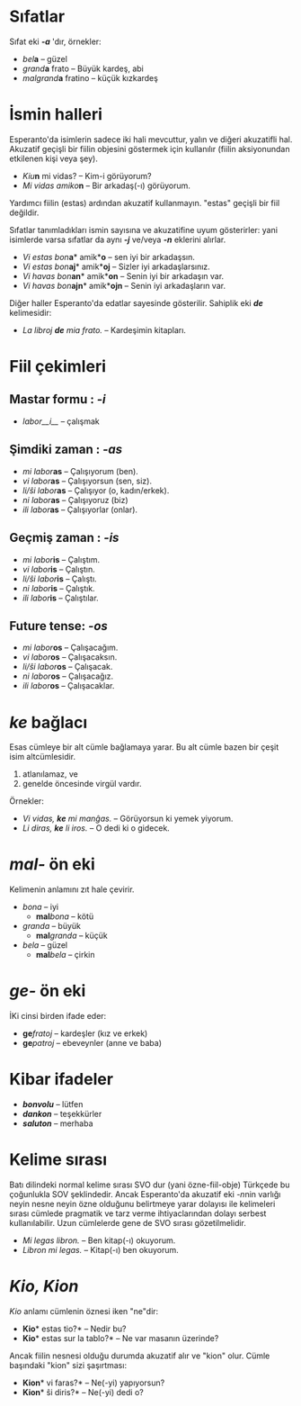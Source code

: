 # Sıfatlar

Sıfat eki *__-a__* 'dır, örnekler:

- *bel*__a__ – güzel
- *grand*__a__ frato – Büyük kardeş, abi
- *malgrand*__a__ fratino – küçük kızkardeş

# İsmin halleri

Esperanto'da isimlerin sadece iki hali mevcuttur, yalın ve diğeri akuzatifli hal. Akuzatif geçişli bir fiilin objesini göstermek için kullanılır (fiilin aksiyonundan etkilenen kişi veya şey).

- *Kiu*__n__ mi vidas? – Kim-i görüyorum?
- *Mi vidas amiko*__n__ – Bir arkadaş(-ı) görüyorum.

Yardımcı fiilin (estas) ardından akuzatif kullanmayın. "estas" geçişli bir fiil değildir.

Sıfatlar tanımladıkları ismin sayısına ve akuzatifine uyum gösterirler: yani isimlerde varsa sıfatlar da aynı *__-j__* ve/veya *__-n__* eklerini alırlar.

- *Vi estas bon*__a__* amik*__o__ – sen iyi bir arkadaşsın.
- *Vi estas bon*__aj__* amik*__oj__ – Sizler iyi arkadaşlarsınız.
- *Vi havas bon*__an__* amik*__on__ – Senin iyi bir arkadaşın var.
- *Vi havas bon*__ajn__* amik*__ojn__ – Senin iyi arkadaşların var.

Diğer haller Esperanto'da edatlar sayesinde gösterilir. Sahiplik eki *__de__* kelimesidir:

- *La libroj *__de__* mia frato.* – Kardeşimin kitapları.

# Fiil çekimleri 

## Mastar formu : *-i*
  
- *labor__i__*          – çalışmak

## Şimdiki zaman : *-as*

- *mi labor*__as__      – Çalışıyorum (ben).
- *vi labor*__as__      – Çalışıyorsun (sen, siz).
- *li/ŝi labor*__as__   – Çalışıyor (o, kadın/erkek).
- *ni labor*__as__      – Çalışıyoruz (biz)
- *ili labor*__as__     – Çalışıyorlar (onlar).

## Geçmiş zaman : *-is*

- *mi labor*__is__      – Çalıştım.
- *vi labor*__is__      – Çalıştın.
- *li/ŝi labor*__is__   – Çalıştı.
- *ni labor*__is__      – Çalıştık.
- *ili labor*__is__     – Çalıştılar.

## Future tense: *-os*

- *mi labor*__os__      – Çalışacağım.
- *vi labor*__os__      – Çalışacaksın.
- *li/ŝi labor*__os__   – Çalışacak.
- *ni labor*__os__      – Çalışacağız.
- *ili labor*__os__     – Çalışacaklar.

# *ke* bağlacı

Esas cümleye bir alt cümle bağlamaya yarar. Bu alt cümle bazen bir çeşit isim altcümlesidir. 

1. atlanılamaz, ve
2. genelde öncesinde virgül vardır.

Örnekler:

- *Vi vidas, *__ke__* mi manĝas.* – Görüyorsun ki yemek yiyorum.
- *Li diras, *__ke__* li iros.* – O dedi ki o gidecek.

# *mal-* ön eki

Kelimenin anlamını zıt hale çevirir.

- *bona* – iyi
  - __mal__*bona* – kötü
- *granda* – büyük
  - __mal__*granda* – küçük
- *bela* – güzel
  - __mal__*bela* – çirkin

# *ge-* ön eki

İKi cinsi birden ifade eder:

- __ge__*fratoj* – kardeşler (kız ve erkek) 
- __ge__*patroj* – ebeveynler (anne ve baba)

# Kibar ifadeler

- *__bonvolu__* – lütfen
- *__dankon__* – teşekkürler
- *__saluton__* – merhaba

# Kelime sırası

Batı dilindeki normal kelime sırası SVO dur (yani özne-fiil-obje) Türkçede bu çoğunlukla SOV şeklindedir. Ancak Esperanto'da akuzatif eki *-n*nin varlığı neyin nesne neyin özne olduğunu belirtmeye yarar dolayısı ile kelimeleri sırası cümlede pragmatik ve tarz verme ihtiyaclarından dolayı serbest kullanılabilir. Uzun cümlelerde gene de SVO sırası gözetilmelidir.

- *Mi legas libron.* – Ben kitap(-ı) okuyorum.
- *Libron mi legas.* – Kitap(-ı) ben okuyorum.

# *Kio, Kion*

*Kio* anlamı cümlenin öznesi iken "ne"dir:

- __Kio__* estas tio?* – Nedir bu?
- __Kio__* estas sur la tablo?* – Ne var masanın üzerinde?

Ancak fiilin nesnesi olduğu durumda akuzatif alır ve "kion" olur. Cümle başındaki "kion" sizi şaşırtması:

- __Kion__* vi faras?* – Ne(-yi) yapıyorsun?
- __Kion__* ŝi diris?* – Ne(-yi) dedi o?

